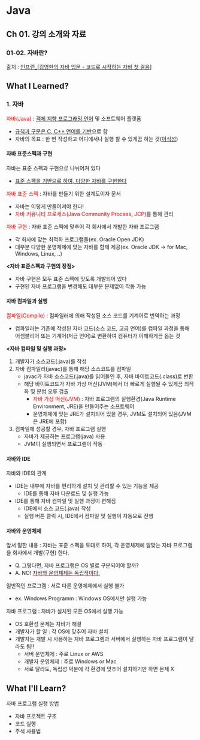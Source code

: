 # Java
## Ch 01. 강의 소개와 자료
### 01-02. 자바란?
출처 : [인프런_[김영한의 자바 입문 - 코드로 시작하는 자바 첫 걸음]](https://www.inflearn.com/course/lecture?courseSlug=%EA%B9%80%EC%98%81%ED%95%9C%EC%9D%98-%EC%9E%90%EB%B0%94-%EC%9E%85%EB%AC%B8&unitId=194533&tab=curriculum&subtitleLanguage=ko)

## What I Learned?
### 1. 자바
<span style="color: red">자바(Java)</span> : <u>객체 지향 프로그래밍 언어</u> 및 소프트웨어 플랫폼
- <u>규칙과 구문은 C, C++ 언어를 기반</u>으로 함
- 자바의 목표 : 한 번 작성하고 어디에서나 실행 할 수 있게끔 하는 것(<u>이식성</u>)

#### 자바 표준스펙과 구현
자바는 표준 스펙과 구현으로 나뉘어져 있다
- <u>표준 스펙을 기반으로 하여, 다양한 자바를 구현한다</u>

<span style="color: red">자바 표준 스펙</span> : 자바를 만들기 위한 설계도이자 문서
- 자바는 이렇게 만들어져야 한다!
- <span style="color: red">자바 커뮤니티 프로세스(Java Community Process, JCP)</span>를 통해 관리

<span style="color: red">자바 구현</span> : 자바 표준 스펙에 맞추어 각 회사에서 개발한 자바 프로그램
- 각 회사에 맞는 최적화 프로그램들(ex. Oracle Open JDK)
- 대부분 다양한 운영체제에 맞는 자바를 함께  제공(ex. Oracle JDK -> for Mac, Windows, Linux, ..)

**<자바 표준스펙과 구현의 장점>**
- 자바 구현은 모두 표준 스펙에 맞도록 개발되어 있다
- 구현된 자바 프로그램을 변경해도 대부분 문제없이 작동 가능

#### 자바 컴파일과 실행
<span style="color: red">컴파일(Compile)</span> : 컴파일러에 의해 작성된 소스 코드를 기계어로 번역하는 과정
- 컴파일러는 기존에 작성된 자바 코드(소스 코드, 고급 언어)를 컴파일 과정을 통해 어셈블리어 또는 기계어(저급 언어)로 변환하여 컴퓨터가 이해하게끔 돕는 것

**<자바 컴파일 및 실행 과정>**
1. 개발자가 소스코드(.java)를 작성
2. 자바 컴파일러(javac)를 통해 해당 소스코드를 컴파일
    - javac가 자바 소스코드(.java)를 읽어들인 후, 자바 바이트코드(.class)로 변환
    - 해당 바이트코드가 자바 가상 머신(JVM)에서 더 빠르게 실행될 수 있게끔 최적화 및 문법 오류 검출
        - <span style="color: red">자바 가상 머신(JVM)</span> : 자바 프로그램의 실행환경(Java Runtime Environment, JRE)을 만들어주는 소프트웨어
        - 운영체제에 맞는 JRE가 설치되어 있을 경우, JVM도 설치되어 있음(JVM은 JRE에 포함)
3. 컴파일에 성공할 경우, 자바 프로그램 실행
    - 자바가 제공하는 프로그램(java) 사용
    - JVM이 실행되면서 프로그램이 작동

#### 자바와 IDE
자바와 IDE의 관계
- IDE는 내부에 자바를 편리하게 설치 및 관리할 수 있는 기능을 제공
    - IDE를 통해 자바 다운로드 및 실행 가능
- IDE를 통해 자바 컴파일 및 실행 과정이 편해짐
    - IDE에서 소스 코드(.java) 작성
    - 실행 버튼 클릭 시, IDE에서 컴파일 및 실행이 자동으로 진행

#### 자바와 운영체제
앞서 말한 내용 : 자바는 표준 스펙을 토대로 하여, 각 운영체제에 알맞는 자바 프로그램을 회사에서 개발(구현) 한다.
- Q. 그렇다면, 자바 프로그램은 OS 별로 구분되어야 할까?
- A. NO! <span style="text-decoration: underline; text-decoration-color: red;">자바와 운영체제는 독립적이다.</span> 

일반적인 프로그램 : 서로 다른 운영체제에서 실행 불가
- ex. Windows Programm : Windows OS에서만 실행 가능

자바 프로그램 : 자바가 설치된 모든 OS에서 실행 가능
- OS 호환성 문제는 자바가 해결
- 개발자가 할 일 : 각 OS에 맞추어 자바 설치
- 개발자는 개발 시 사용하는 자바 프로그램과 서버에서 실행하는 자바 프로그램이 달라도 됨!!
    - 서버 운영체제 : 주로 Linux or AWS
    - 개발자 운영체제 : 주로 Windows or Mac
    - 서로 달라도, 독립성 덕분에 각 환경에 맞추어 설치하기만 하면 문제 X

## What I'll Learn?
자바 프로그램 실행 방법
- 자바 프로젝트 구조
- 코드 실행
- 주석 사용법